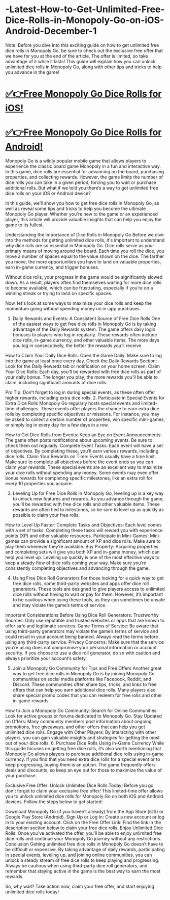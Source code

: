 # -Latest-How-to-Get-Unlimited-Free-Dice-Rolls-in-Monopoly-Go-on-iOS-Android-December-1

Note: Before you dive into this exciting guide on how to get unlimited free dice rolls in Monopoly Go, be sure to check out the exclusive free offer that we have for you at the end of the article. The offer is limited, so take advantage of it while it lasts! This guide will explain how you can unlock unlimited dice rolls in Monopoly Go, along with other tips and tricks to help you advance in the game!

# [✅👉Free Monopoly Go Dice Rolls for iOS!](https://usaoffer.xyz/freemonopolygo/)

# [✅👉Free Monopoly Go Dice Rolls for Android!](https://usaoffer.xyz/freemonopolygo/)

Monopoly Go is a wildly popular mobile game that allows players to experience the classic board game Monopoly in a fun and interactive way. In this game, dice rolls are essential for advancing on the board, purchasing properties, and collecting rewards. However, the game limits the number of dice rolls you can take in a given period, forcing you to wait or purchase additional rolls. But what if we told you there’s a way to get unlimited free dice rolls on your iOS or Android device?

In this guide, we’ll show you how to get free dice rolls in Monopoly Go, as well as reveal some tips and tricks to help you become the ultimate Monopoly Go player. Whether you're new to the game or an experienced player, this article will provide valuable insights that can help you enjoy the game to its fullest.

Understanding the Importance of Dice Rolls in Monopoly Go
Before we dive into the methods for getting unlimited dice rolls, it's important to understand why dice rolls are so essential in Monopoly Go. Dice rolls serve as your primary means of moving around the board. Each time you roll the dice, you move a number of spaces equal to the value shown on the dice. The farther you move, the more opportunities you have to land on valuable properties, earn in-game currency, and trigger bonuses.

Without dice rolls, your progress in the game would be significantly slowed down. As a result, players often find themselves waiting for more dice rolls to become available, which can be frustrating, especially if you’re on a winning streak or trying to land on specific spaces.

Now, let's look at some ways to maximize your dice rolls and keep the momentum going without spending money on in-app purchases.

1. Daily Rewards and Events: A Consistent Source of Free Dice Rolls
One of the easiest ways to get free dice rolls in Monopoly Go is by taking advantage of the Daily Rewards system. The game offers daily login bonuses to players who log in regularly. These rewards often include dice rolls, in-game currency, and other valuable items. The more days you log in consecutively, the better the rewards you’ll receive.

How to Claim Your Daily Dice Rolls:
Open the Game Daily: Make sure to log into the game at least once every day.
Check the Daily Rewards Section: Look for the Daily Rewards tab or notification on your home screen.
Claim Your Dice Rolls: Each day, you’ll be rewarded with free dice rolls as part of your daily bonus.
The longer you play, the more rewards you'll be able to claim, including significant amounts of dice rolls.

Pro Tip: Don’t forget to log in during special events, as these often offer higher rewards, including extra dice rolls.
2. Participate in Special Events for Extra Dice Rolls
Monopoly Go regularly hosts special events and limited-time challenges. These events offer players the chance to earn extra dice rolls by completing specific objectives or missions. For instance, you may be asked to collect a certain number of properties, win specific mini-games, or simply log in every day for a few days in a row.

How to Get Dice Rolls from Events:
Keep an Eye on Event Announcements: The game often posts notifications about upcoming events. Be sure to check them out regularly.
Complete Event Tasks: Each event will have a set of objectives. By completing these, you’ll earn various rewards, including dice rolls.
Claim Your Rewards on Time: Events usually have a time limit. Make sure to complete all objectives before the event ends so you can claim your rewards.
These special events are an excellent way to maximize your dice rolls without spending any money. Some events may even offer bonus rewards for completing specific milestones, like an extra roll for every 10 properties you acquire.

3. Leveling Up for Free Dice Rolls
In Monopoly Go, leveling up is a key way to unlock new features and rewards. As you advance through the game, you’ll be rewarded with free dice rolls and other valuable items. These rewards are often tied to milestones, so be sure to level up as quickly as possible to claim your free rolls.

How to Level Up Faster:
Complete Tasks and Objectives: Each level comes with a set of tasks. Completing these tasks will reward you with experience points (XP) and other valuable resources.
Participate in Mini-Games: Mini-games can provide a significant amount of XP and dice rolls. Make sure to play them whenever they’re available.
Buy Property: Acquiring properties and completing sets will give you both XP and in-game money, which can help you level up.
Leveling up quickly is one of the most effective ways to keep a steady flow of dice rolls coming your way. Make sure you’re consistently completing objectives and advancing through the game.

4. Using Free Dice Roll Generators
For those looking for a quick way to get free dice rolls, some third-party websites and apps offer dice roll generators. These tools are designed to give players access to unlimited dice rolls without having to wait or pay for them. However, it’s important to be cautious when using these tools, as they can sometimes be unsafe and may violate the game’s terms of service.

Important Considerations Before Using Dice Roll Generators:
Trustworthy Sources: Only use reputable and trusted websites or apps that are known to offer safe and legitimate services.
Game Terms of Service: Be aware that using third-party generators may violate the game’s terms of service and could result in your account being banned. Always read the terms before using any third-party service.
Privacy Concerns: Make sure that the service you’re using does not compromise your personal information or account security.
If you choose to use a dice roll generator, do so with caution and always prioritize your account’s safety.

5. Join a Monopoly Go Community for Tips and Free Offers
Another great way to get free dice rolls in Monopoly Go is by joining Monopoly Go communities on social media platforms like Facebook, Reddit, and Discord. These communities often share tips, tricks, and links to free offers that can help you earn additional dice rolls. Many players also share special promo codes that you can redeem for free rolls and other in-game rewards.

How to Join a Monopoly Go Community:
Search for Online Communities: Look for active groups or forums dedicated to Monopoly Go.
Stay Updated on Offers: Many community members post information about ongoing promotions, free giveaways, and other offers that can help you get unlimited dice rolls.
Engage with Other Players: By interacting with other players, you can gain valuable insights and strategies for getting the most out of your dice rolls.
6. Purchase Dice Rolls Using In-Game Currency
While this guide focuses on getting free dice rolls, it’s also worth mentioning that Monopoly Go allows players to purchase additional dice rolls using in-game currency. If you find that you need extra dice rolls for a special event or to keep progressing, buying them is an option. The game frequently offers deals and discounts, so keep an eye out for those to maximize the value of your purchase.

Exclusive Free Offer: Unlock Unlimited Dice Rolls Today!
Before you go, don’t forget to claim your exclusive free offer! This limited-time offer allows you to unlock unlimited dice rolls for Monopoly Go on both iOS and Android devices. Follow the steps below to get started:

Download Monopoly Go (if you haven’t already) from the App Store (iOS) or Google Play Store (Android).
Sign Up or Log In: Create a new account or log in to your existing account.
Click on the Free Offer Link: Find the link in the description section below to claim your free dice rolls.
Enjoy Unlimited Dice Rolls: Once you’ve activated the offer, you’ll be able to enjoy unlimited free dice rolls and continue your Monopoly Go journey without any restrictions.
Conclusion
Getting unlimited free dice rolls in Monopoly Go doesn’t have to be difficult or expensive. By taking advantage of daily rewards, participating in special events, leveling up, and joining online communities, you can unlock a steady stream of free dice rolls to keep playing and progressing. Always be cautious when using third-party dice roll generators, and remember that staying active in the game is the best way to earn the most rewards.

So, why wait? Take action now, claim your free offer, and start enjoying unlimited dice rolls today!
